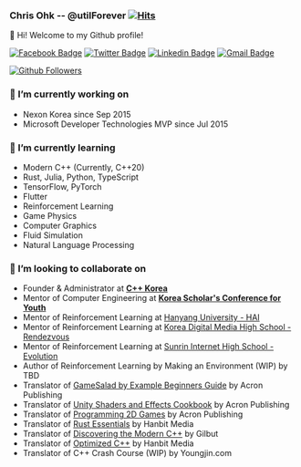 ### Chris Ohk -- @utilForever [![Hits](https://hits.seeyoufarm.com/api/count/incr/badge.svg?url=https%3A%2F%2Fgithub.com%2FutilForever)](https://github.com/utilForever)

👋 Hi! Welcome to my Github profile!

[![Facebook Badge](https://img.shields.io/badge/-Facebook-1877f2?style=flat-square&logo=facebook&logoColor=white&link=https://www.facebook.com/utilforever/)](https://www.facebook.com/utilforever/)
[![Twitter Badge](https://img.shields.io/badge/-Twitter-1877f2?style=flat-square&logo=twitter&logoColor=white&link=https://twitter.com/utilforever/)](https://twitter.com/utilforever/)
[![Linkedin Badge](https://img.shields.io/badge/-LinkedIn-blue?style=flat-square&logo=Linkedin&logoColor=white&link=https://www.linkedin.com/in/chan-ho-ohk-3a902a80/)](https://www.linkedin.com/in/chan-ho-ohk-3a902a80/)
[![Gmail Badge](https://img.shields.io/badge/-Gmail-d14836?style=flat-square&logo=Gmail&logoColor=white&link=mailto:utilForever@gmail.com)](mailto:utilForever@gmail.com)

[![Github Followers](https://img.shields.io/github/followers/utilForever?color=06d6a0&label=Github%20Followers&style=for-the-badge)](https://github.com/utilForever?tab=followers)

### 🔭 I’m currently working on
- Nexon Korea since Sep 2015
- Microsoft Developer Technologies MVP since Jul 2015

### 🌱 I’m currently learning
- Modern C++ (Currently, C++20)
- Rust, Julia, Python, TypeScript
- TensorFlow, PyTorch
- Flutter
- Reinforcement Learning
- Game Physics
- Computer Graphics
- Fluid Simulation
- Natural Language Processing

### 👯 I’m looking to collaborate on
- Founder & Administrator at [**C++ Korea**](https://www.facebook.com/groups/cppkorea)
- Mentor of Computer Engineering at [**Korea Scholar's Conference for Youth**](https://www.kscy.kr/)
- Mentor of Reinforcement Learning at [Hanyang University - HAI](https://www.facebook.com/HanyangtechAI)
- Mentor of Reinforcement Learning at [Korea Digital Media High School - Rendezvous](https://www.facebook.com/Rendezvousindimigo)
- Mentor of Reinforcement Learning at [Sunrin Internet High School - Evolution](https://www.facebook.com/sunrinevolution)
- Author of Reinforcement Learning by Making an Environment (WIP) by TBD
- Translator of [GameSalad by Example Beginners Guide](http://www.yes24.com/Product/Goods/9263326) by Acron Publishing
- Translator of [Unity Shaders and Effects Cookbook](http://www.yes24.com/Product/Goods/12743286) by Acron Publishing
- Translator of [Programming 2D Games](http://www.yes24.com/Product/Goods/15280744) by Acron Publishing
- Translator of [Rust Essentials](https://www.hanbit.co.kr/store/books/look.php?p_code=E2088508957) by Hanbit Media
- Translator of [Discovering the Modern C++](http://www.yes24.com/Product/Goods/57615943) by Gilbut
- Translator of [Optimized C++](http://www.yes24.com/Product/Goods/74971458) by Hanbit Media
- Translator of C++ Crash Course (WIP) by Youngjin.com
